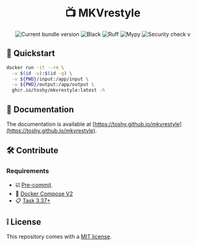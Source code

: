 <h1 align="center"> 📺 MKVrestyle </h1>

<div align="center">
    <img src="https://img.shields.io/github/v/release/toshy/mkvrestyle?label=Release&sort=semver" alt="Current bundle version" />
    <img src="https://img.shields.io/github/actions/workflow/status/toshy/mkvrestyle/codestyle.yml?branch=main&label=Black" alt="Black">
    <img src="https://img.shields.io/github/actions/workflow/status/toshy/mkvrestyle/codequality.yml?branch=main&label=Ruff" alt="Ruff">
    <img src="https://img.shields.io/github/actions/workflow/status/toshy/mkvrestyle/statictyping.yml?branch=main&label=Mypy" alt="Mypy">
    <img src="https://img.shields.io/github/actions/workflow/status/toshy/mkvrestyle/security.yml?branch=main&label=Security%20check" alt="Security check" />
v
</div>

## 📝 Quickstart

```sh
docker run -it --rm \
  -u $(id -u):$(id -g) \
  -v ${PWD}/input:/app/input \
  -v ${PWD}/output:/app/output \
  ghcr.io/toshy/mkvrestyle:latest -h
```

## 📜 Documentation

The documentation is available at [https://toshy.github.io/mkvrestyle](https://toshy.github.io/mkvrestyle).

## 🛠️ Contribute

### Requirements

* ☑️ [Pre-commit](https://pre-commit.com/#installation).
* 🐋 [Docker Compose V2](https://docs.docker.com/compose/install/)
* 📋 [Task 3.37+](https://taskfile.dev/installation/)

## ❕ License

This repository comes with a [MIT license](./LICENSE).
